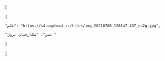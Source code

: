 [

  {

    "عکس": "https://s4.uupload.ir/files/img_20210708_120147_407_ea2g.jpg",

    "متن": "شکارچیان ترول "

  }

]</s></s>
